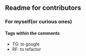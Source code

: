 ## Readme for contributors

### For myself(or curious ones)

#### Tags within the comments

-   TG: to google
-   RF: to refactor
